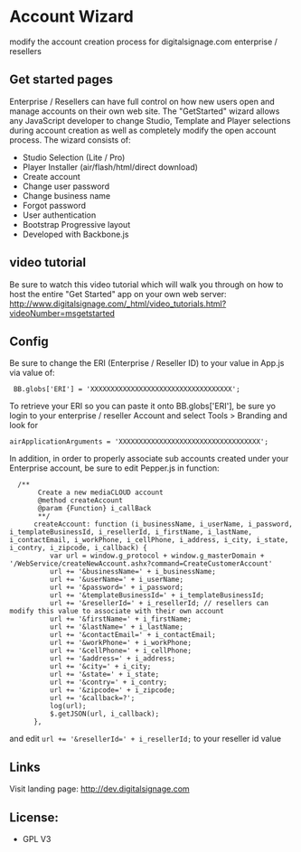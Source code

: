 Account Wizard 
====================================
modify the account creation process for digitalsignage.com enterprise / resellers

Get started pages
-----------------------------------------------------------------------------------------
Enterprise / Resellers can have full control on how new users open and manage accounts on their own web site. The "GetStarted" wizard allows any JavaScript developer to change Studio, Template and Player selections during account creation as well as completely modify the open account process.
The wizard consists of:

 - Studio Selection (Lite / Pro)   
 - Player Installer (air/flash/html/direct download)
 - Create account
 - Change user password
 - Change business name
 - Forgot password
 - User authentication
 - Bootstrap Progressive layout
 - Developed with Backbone.js  

video tutorial
--------------------
 Be sure to watch this video tutorial which will walk you through on how to host the entire "Get Started" app on your own web server: http://www.digitalsignage.com/_html/video_tutorials.html?videoNumber=msgetstarted


Config
-------------------------
Be sure to change the ERI (Enterprise / Reseller ID) to your value in App.js via value of:

```
 BB.globs['ERI'] = 'XXXXXXXXXXXXXXXXXXXXXXXXXXXXXXXXXXX';
```
To retrieve your ERI so you can paste it onto BB.globs['ERI'], be sure yo login to your enterprise / reseller Account and select Tools > Branding and look for 
  
  ```
  airApplicationArguments = 'XXXXXXXXXXXXXXXXXXXXXXXXXXXXXXXXXXX';
  ```
  
In addition, in order to properly associate sub accounts created under your Enterprise account, be sure to edit Pepper.js in function:
  
```
  /**
       Create a new mediaCLOUD account
       @method createAccount
       @param {Function} i_callBack
       **/
      createAccount: function (i_businessName, i_userName, i_password, i_templateBusinessId, i_resellerId, i_firstName, i_lastName, i_contactEmail, i_workPhone, i_cellPhone, i_address, i_city, i_state, i_contry, i_zipcode, i_callback) {
          var url = window.g_protocol + window.g_masterDomain + '/WebService/createNewAccount.ashx?command=CreateCustomerAccount'
          url += '&businessName=' + i_businessName;
          url += '&userName=' + i_userName;
          url += '&password=' + i_password;
          url += '&templateBusinessId=' + i_templateBusinessId;
          url += '&resellerId=' + i_resellerId; // resellers can modify this value to associate with their own account
          url += '&firstName=' + i_firstName;
          url += '&lastName=' + i_lastName;
          url += '&contactEmail=' + i_contactEmail;
          url += '&workPhone=' + i_workPhone;
          url += '&cellPhone=' + i_cellPhone;
          url += '&address=' + i_address;
          url += '&city=' + i_city;
          url += '&state=' + i_state;
          url += '&contry=' + i_contry;
          url += '&zipcode=' + i_zipcode;
          url += '&callback=?';
          log(url);
          $.getJSON(url, i_callback);
      },
```
      
and edit  ```url += '&resellerId=' + i_resellerId;``` to your reseller id value

Links
-------------------------
Visit landing page: http://dev.digitalsignage.com

License:
------------------------------------------------------------------------
- GPL V3



